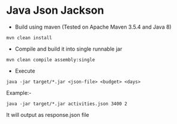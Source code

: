 # Java Json Jackson

- Build using maven  (Tested on Apache Maven 3.5.4  and Java 8)

`mvn clean install`

- Compile and build it into single runnable jar

`mvn clean compile assembly:single`

- Execute

`java -jar target/*.jar <json-file> <budget> <days>`

Example:- 

`java -jar target/*.jar activities.json 3400 2`

It will output as  response.json file